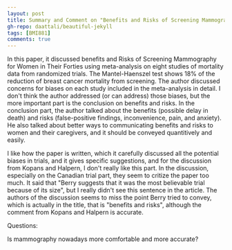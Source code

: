 ```yaml
---
layout: post
title: Summary and Comment on "Benefits and Risks of Screening Mammography for Women in Their Forties a Statistical Appraisal"
gh-repo: daattali/beautiful-jekyll
tags: [BMI881]
comments: true
---
```


In this paper, it discussed benefits and Risks of Screening Mammography for Women in Their Forties using meta-analysis on eight studies of mortality data from randomized trials. 
The Mantel-Haenszel test shows 18% of the reduction of breast cancer mortality from screening. The author discussed concerns for biases on each study included in the 
meta-analysis in detail. I don't think the author addressed (or can address) those biases, but the more important part is the conclusion on benefits and risks. In the conclusion
part, the author talked about the benefits (possible delay in death) and risks (false-positive findings, inconvenience, pain, and anxiety). He also talked about better ways to 
communicating benefits and risks to women and their caregivers, and it should be conveyed quantitively and easily.

I like how the paper is written, which it carefully discussed all the potential biases in trials, and it gives specific suggestions, and for the discussion from Kopans and Halpern,
I don't really like this part. In the discussion, especially on the Canadian trial part, they seem to critize the paper too much. It said that "Berry suggests that it was the most 
believable trial because of its size", but I really didn't see this sentence in the article. The authors of the discussion seems to miss the point Berry tried to convey, which
is actually in the title, that is "benefits and risks", although the comment from Kopans and Halpern is accurate.

Questions:

Is mammography nowadays more comfortable and more accurate? 
